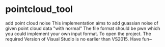 # pointcloud_tool
add point cloud noise
This implementation aims to add guassian noise of given point cloud data "with normal"
The file format should be pwn which you could implement your own input format.
To open the project. The required Version of Visual Studio is no earlier than VS2015.
Have fun~
